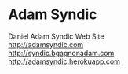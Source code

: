 Adam Syndic
==========

Daniel Adam Syndic Web Site<br>
http://adamsyndic.com<br>
http://syndic.bgagnonadam.com<br>
http://adamsyndic.herokuapp.com
